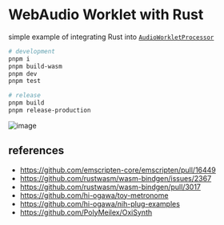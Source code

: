 # WebAudio Worklet with Rust

simple example of integrating Rust into [`AudioWorkletProcessor`](https://developer.mozilla.org/en-US/docs/Web/API/AudioWorkletProcessor)

```sh
# development
pnpm i
pnpm build-wasm
pnpm dev
pnpm test

# release
pnpm build
pnpm release-production
```

![image](https://user-images.githubusercontent.com/4232207/210296586-61ad5432-4d60-45b2-822f-1518e698b257.png)

## references

- https://github.com/emscripten-core/emscripten/pull/16449
- https://github.com/rustwasm/wasm-bindgen/issues/2367
- https://github.com/rustwasm/wasm-bindgen/pull/3017
- https://github.com/hi-ogawa/toy-metronome
- https://github.com/hi-ogawa/nih-plug-examples
- https://github.com/PolyMeilex/OxiSynth
